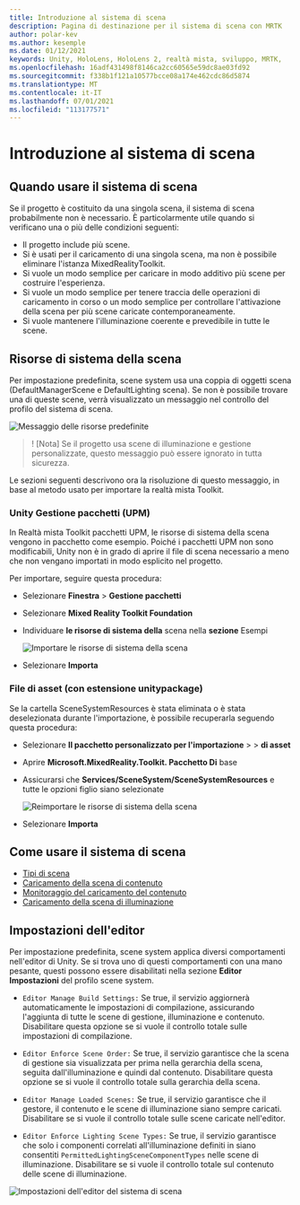 ```yaml
---
title: Introduzione al sistema di scena
description: Pagina di destinazione per il sistema di scena con MRTK
author: polar-kev
ms.author: kesemple
ms.date: 01/12/2021
keywords: Unity, HoloLens, HoloLens 2, realtà mista, sviluppo, MRTK,
ms.openlocfilehash: 16adf431498f8146ca2cc60565e59dc8ae03fd92
ms.sourcegitcommit: f338b1f121a10577bcce08a174e462cdc86d5874
ms.translationtype: MT
ms.contentlocale: it-IT
ms.lasthandoff: 07/01/2021
ms.locfileid: "113177571"
---
```

# <a name="scene-system-getting-started"></a>Introduzione al sistema di scena

## <a name="when-to-use-the-scene-system"></a>Quando usare il sistema di scena

Se il progetto è costituito da una singola scena, il sistema di scena probabilmente non è necessario. È particolarmente utile quando si verificano una o più delle condizioni seguenti:

- Il progetto include più scene.
- Si è usati per il caricamento di una singola scena, ma non è possibile eliminare l'istanza MixedRealityToolkit.
- Si vuole un modo semplice per caricare in modo additivo più scene per costruire l'esperienza.
- Si vuole un modo semplice per tenere traccia delle operazioni di caricamento in corso o un modo semplice per controllare l'attivazione della scena per più scene caricate contemporaneamente.
- Si vuole mantenere l'illuminazione coerente e prevedibile in tutte le scene.

## <a name="scene-system-resources"></a>Risorse di sistema della scena

Per impostazione predefinita, scene system usa una coppia di oggetti scena (DefaultManagerScene e DefaultLighting scena). Se non è possibile trovare una di queste scene, verrà visualizzato un messaggio nel controllo del profilo del sistema di scena.

![Messaggio delle risorse predefinite](../images/scene-system/DefaultResourcesMessage.png)

>! [Nota] Se il progetto usa scene di illuminazione e gestione personalizzate, questo messaggio può essere ignorato in tutta sicurezza.

Le sezioni seguenti descrivono ora la risoluzione di questo messaggio, in base al metodo usato per importare la realtà mista Toolkit.

### <a name="unity-package-manager-upm"></a>Unity Gestione pacchetti (UPM)

In Realtà mista Toolkit pacchetti UPM, le risorse di sistema della scena vengono in pacchetto come esempio. Poiché i pacchetti UPM non sono modificabili, Unity non è in grado di aprire il file di scena necessario a meno che non vengano importati in modo esplicito nel progetto.

Per importare, seguire questa procedura:

- Selezionare **Finestra**  >  **Gestione pacchetti**
- Selezionare **Mixed Reality Toolkit Foundation**
- Individuare **le risorse di sistema della** scena nella **sezione** Esempi

  ![Importare le risorse di sistema della scena](../images/scene-system/UpmImportSceneSystemResources.png)

- Selezionare **Importa**

### <a name="asset-unitypackage-files"></a>File di asset (con estensione unitypackage)

Se la cartella SceneSystemResources è stata eliminata o è stata deselezionata durante l'importazione, è possibile recuperarla seguendo questa procedura:

- Selezionare **Il pacchetto personalizzato per l'importazione**  >    >  **di asset**
- Aprire **Microsoft.MixedReality.Toolkit. Pacchetto Di** base
- Assicurarsi che **Services/SceneSystem/SceneSystemResources** e tutte le opzioni figlio siano selezionate

  ![Reimportare le risorse di sistema della scena](../images/scene-system/ReimportSceneSystemResources.png)

- Selezionare **Importa**

## <a name="how-to-use-the-scene-system"></a>Come usare il sistema di scena

- [Tipi di scena](scene-system-scene-types.md)
- [Caricamento della scena di contenuto](scene-system-content-loading.md)
- [Monitoraggio del caricamento del contenuto](scene-system-load-progress.md)
- [Caricamento della scena di illuminazione](scene-system-lighting-scenes.md)

## <a name="editor-settings"></a>Impostazioni dell'editor

Per impostazione predefinita, scene system applica diversi comportamenti nell'editor di Unity. Se si trova uno di questi comportamenti con una mano pesante, questi possono essere disabilitati nella sezione **Editor Impostazioni** del profilo scene system.

- `Editor Manage Build Settings:` Se true, il servizio aggiornerà automaticamente le impostazioni di compilazione, assicurando l'aggiunta di tutte le scene di gestione, illuminazione e contenuto. Disabilitare questa opzione se si vuole il controllo totale sulle impostazioni di compilazione.

- `Editor Enforce Scene Order:` Se true, il servizio garantisce che la scena di gestione sia visualizzata per prima nella gerarchia della scena, seguita dall'illuminazione e quindi dal contenuto. Disabilitare questa opzione se si vuole il controllo totale sulla gerarchia della scena.

- `Editor Manage Loaded Scenes:` Se true, il servizio garantisce che il gestore, il contenuto e le scene di illuminazione siano sempre caricati. Disabilitare se si vuole il controllo totale sulle scene caricate nell'editor.

- `Editor Enforce Lighting Scene Types:` Se true, il servizio garantisce che solo i componenti correlati all'illuminazione definiti in siano consentiti `PermittedLightingSceneComponentTypes` nelle scene di illuminazione. Disabilitare se si vuole il controllo totale sul contenuto delle scene di illuminazione.

![Impostazioni dell'editor del sistema di scena](../images/scene-system/MRTK_SceneSystemProfileEditorSettings.PNG)
